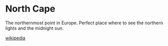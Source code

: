 # North Cape

The northernmost point in Europe. Perfect place where to see the northern lights and the midnight sun.

[wikipedia](https://en.wikipedia.org/wiki/North_Cape_(Norway))

